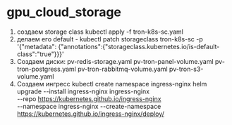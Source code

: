 # gpu_cloud_storage
1) создаем storage class
kubectl apply -f tron-k8s-sc.yaml
2) делаем его default - 
kubectl patch storageclass tron-k8s-sc -p '{"metadata": {"annotations":{"storageclass.kubernetes.io/is-default-class":"true"}}}'
3) Создаем диски: 
pv-redis-storage.yaml
pv-tron-panel-volume.yaml
pv-tron-postgress.yaml
pv-tron-rabbitmq-volume.yaml
pv-tron-s3-volume.yaml
4) Создаем ингресс 
kubectl create namespace ingress-nginx
helm upgrade --install ingress-nginx ingress-nginx \
  --repo https://kubernetes.github.io/ingress-nginx \
  --namespace ingress-nginx --create-namespace
https://kubernetes.github.io/ingress-nginx/deploy/
